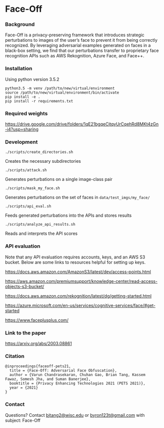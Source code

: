 # Face-Off

### Background
Face-Off is a privacy-preserving framework that introduces strategic perturbations to images of the user’s face to prevent it from being correctly recognized. By leveraging adversarial examples generated on faces in a black-box setting, we find that our perturbations transfer to proprietary face recognition APIs such as AWS Rekognition, Azure Face, and Face++.

### Installation
Using python version 3.5.2
```
python3.5 -m venv /path/to/new/virtual/environment
source /path/to/new/virtual/environment/bin/activate
pip install -e .
pip install -r requirements.txt
```

### Required weights
https://drive.google.com/drive/folders/1qE21bgqeCjtqyUrCqehRd8MKt4zGn-i4?usp=sharing

### Development
```
./scripts/create_directories.sh
```
Creates the necessary subdirectories
```
./scripts/attack.sh
```
Generates perturbations on a single image-class pair
```
./scripts/mask_my_face.sh
```
Generates perturbations on the set of faces in `data/test_imgs/my_face/`
```
./scripts/api_eval.sh
```
Feeds generated perturbations into the APIs and stores results
```
./scripts/analyze_api_results.sh
```
Reads and interprets the API scores

### API evaluation
Note that any API evaluation requires accounts, keys, and an AWS S3 bucket. Below are some links to resources helpful for setting up keys.

https://docs.aws.amazon.com/AmazonS3/latest/dev/access-points.html

https://aws.amazon.com/premiumsupport/knowledge-center/read-access-objects-s3-bucket/

https://docs.aws.amazon.com/rekognition/latest/dg/getting-started.html

https://azure.microsoft.com/en-us/services/cognitive-services/face/#get-started

https://www.faceplusplus.com/

### Link to the paper
https://arxiv.org/abs/2003.08861

### Citation
```
@inproceedings{faceoff-pets21,
  title = {Face-Off: Adversarial Face Obfuscation},
  author = {Varun Chandrasekaran, Chuhan Gao, Brian Tang, Kassem Fawaz, Somesh Jha, and Suman Banerjee},
  booktitle = {Privacy Enhancing Technologies 2021 (PETS 2021)},
  year = {2021}
}
```

### Contact
Questions? Contact bjtang2@wisc.edu or byron123t@gmail.com with subject: Face-Off
